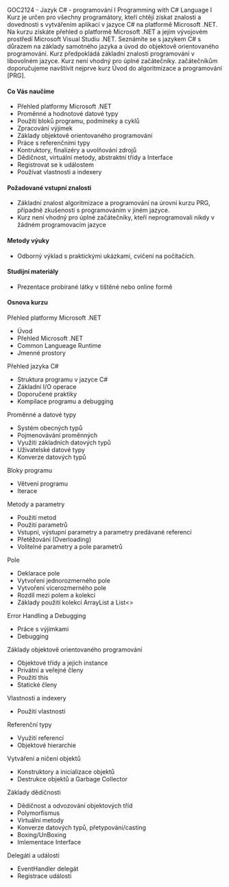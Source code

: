 GOC2124 - Jazyk C# - programování I Programming with C# Language I  
Kurz je určen pro všechny programátory, kteří chtějí získat znalosti a dovednosti s vytvářením aplikací v jazyce C# na platformě Microsoft .NET. Na kurzu získáte přehled o platformě Microsoft .NET a jejím vývojovém prostředí Microsoft Visual Studiu .NET. Seznámíte se s jazykem C# s důrazem na základy samotného jazyka a úvod do objektově orientovaného programování. Kurz předpokládá základní znalosti programování v libovolném jazyce. Kurz není vhodný pro úplné začátečníky. začátečníkům doporučujeme navštívit nejprve kurz Úvod do algoritmizace a programování [PRG].

#### Co Vás naučíme

* Přehled platformy Microsoft .NET
* Proměnné a hodnotové datové typy
* Použití bloků programu, podmíneky a cyklů
* Zpracování výjimek
* Základy objektově orientovaného programování
* Práce s referenčními typy
* Kontruktory, finalizéry a uvolňování zdrojů
* Dědičnost, virtuální metody, abstraktní třídy a Interface
* Registrovat se k událostem
* Používat vlastnosti a indexery

#### Požadované vstupní znalosti

* Základní znalost algoritmizace a programování na úrovni kurzu PRG, případně zkušenosti s programováním v jiném jazyce.
* Kurz není vhodný pro úplné začátečníky, kteří neprogramovali nikdy v žádném programovacím jazyce

#### Metody výuky

* Odborný výklad s praktickými ukázkami, cvičení na počítačích.

#### Studijní materiály

* Prezentace probírané látky v tištěné nebo online formě

#### Osnova kurzu

Přehled platformy Microsoft .NET

* Úvod
* Přehled Microsoft .NET 
* Common Langueage Runtime
* Jmenné prostory

Přehled jazyka C#

* Struktura programu v jazyce C#
* Základní I/O operace
* Doporučené praktiky
* Kompilace programu a debugging

Proměnné a datové typy

* Systém obecných typů
* Pojmenovávání proměnných
* Využití základních datových typů
* Uživatelské datové typy
* Konverze datových typů

Bloky programu 

* Větvení programu
* Iterace

Metody a parametry

* Použití metod
* Použití parametrů
* Vstupní, výstupní parametry a parametry predávané referencí
* Přetěžování (Overloading)
* Volitelné parametry a pole parametrů

Pole

* Deklarace pole
* Vytvoření jednorozmerného pole
* Vytvoření vícerozmerného pole
* Rozdíl mezi polem a kolekcí
* Základy použití kolekcí ArrayList a List<>

Error Handling a Debugging
* Práce s výjimkami
* Debugging

Základy objektově orientovaného programování

* Objektové třídy a jejich instance
* Privátní a veřejné členy
* Použití this
* Statické členy

Vlastnosti a indexery

* Použití vlastností

Referenční typy

* Využití referencí
* Objektové hierarchie

Vytváření a ničení objektů

* Konstruktory a inicializace objektů
* Destrukce objektů a Garbage Collector

Základy dědičnosti

* Dědičnost a odvozování objektových tříd
* Polymorfismus
* Virtuální metody
* Konverze datových typů, přetypování/casting
* Boxing/UnBoxing
* Imlementace Interface

Delegáti a události

* EventHandler delegát
* Registrace události


